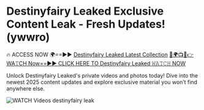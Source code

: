 # Destinyfairy Leaked Exclusive Content Leak - Fresh Updates! (ywwro)

🔥 ACCESS NOW 🌍==►► <a href="https://tinyurl.com/3fjeunct" rel="nofollow">Destinyfairy Leaked Latest Collection</a></h3>
[🔴🌍📺📱👉WA𝚃CH Now==►► CLICK HERE TO Destinyfairy Leaked 𝚆𝙰𝚃𝙲𝙷 NOW](https://tinyurl.com/3fjeunct)

Unlock Destinyfairy Leaked's private videos and photos today! Dive into the newest 2025 content updates and explore exclusive material you won’t find anywhere else.


<a href="https://tinyurl.com/3fjeunct" rel="nofollow" data-target="animated-image.originalLink"><img src="https://camo.githubusercontent.com/8a4f000d20f83aca3bf7ec5f350d767afa0574a8a352519fd8cfa583a6f93a33/68747470733a2f2f692e696d6775722e636f6d2f644a486b345a712e676966" alt="WATCH Videos" data-canonical-src="https://i.imgur.com/dJHk4Zq.gif" style="max-width: 100%; display: inline-block;" data-target="animated-image.originalImage"></a>
destinyfairy leak